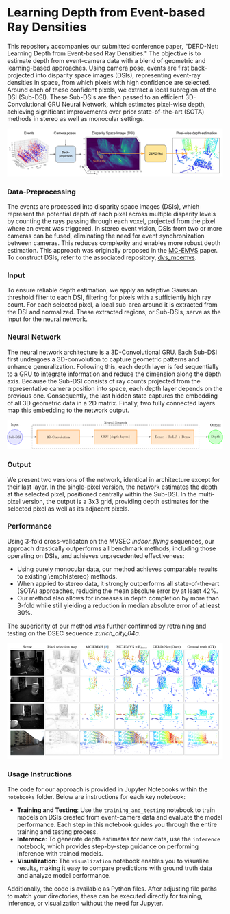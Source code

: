 # Learning Depth from Event-based Ray Densities

This repository accompanies our submitted conference paper, "DERD-Net: Learning Depth from Event-based Ray Densities." The objective is to estimate depth from event-camera data with a blend of geometric and learning-based approaches. Using camera pose, events are first back-projected into disparity space images (DSIs), representing event-ray densities in space, from which pixels with high confidence are selected. Around each of these confident pixels, we extract a local subregion of the DSI (Sub-DSI). These Sub-DSIs are then passed to an efficient 3D-Convolutional GRU Neural Network, which estimates pixel-wise depth, achieving significant improvements over prior state-of-the-art (SOTA) methods in stereo as well as monocular settings.

<div align="center">
  <img src="assets/system_pipeline_thicker_arrows.png" alt="Alt Text">
</div>

### Data-Preprocessing

The events are processed into disparity space images (DSIs), which represent the potential depth of each pixel across multiple disparity levels by counting the rays passing through each voxel, projected from the pixel where an event was triggered. In stereo event vision, DSIs from two or more cameras can be fused, eliminating the need for event synchronization between cameras. This reduces complexity and enables more robust depth estimation. This approach was originally proposed in the [MC-EMVS](https://onlinelibrary.wiley.com/doi/10.1002/aisy.202200221) paper. To construct DSIs, refer to the associated repository, [dvs_mcemvs](https://github.com/tub-rip/dvs_mcemvs).

### Input

To ensure reliable depth estimation, we apply an adaptive Gaussian threshold filter to each DSI, filtering for pixels with a sufficiently high ray count. For each selected pixel, a local sub-area around it is extracted from the DSI and normalized. These extracted regions, or Sub-DSIs, serve as the input for the neural network.

### Neural Network

The neural network architecture is a 3D-Convolutional GRU. Each Sub-DSI first undergoes a 3D-convolution to capture geometric patterns and enhance generalization. Following this, each depth layer is fed sequentially to a GRU to integrate information and reduce the dimension along the depth axis. Because the Sub-DSI consists of ray counts projected from the representative camera position into space, each depth layer depends on the previous one. Consequently, the last hidden state captures the embedding of all 3D geometric data in a 2D matrix. Finally, two fully connected layers map this embedding to the network output.

<div align="center">
  <img src="assets/neural_net.png" alt="Alt Text">
</div>

### Output

We present two versions of the network, identical in architecture except for their last layer. In the single-pixel version, the network estimates the depth at the selected pixel, positioned centrally within the Sub-DSI. In the multi-pixel version, the output is a 3x3 grid, providing depth estimates for the selected pixel as well as its adjacent pixels.

### Performance

Using 3-fold cross-validaton on the MVSEC <em>indoor_flying</em> sequences, our approach drastically outperforms all benchmark methods, including those operating on DSIs, and achieves unprecedented effectiveness:

- Using purely monocular data, our method achieves comparable results to existing \emph{stereo} methods.
- When applied to stereo data, it strongly outperforms all state-of-the-art (SOTA) approaches, reducing the mean absolute error by at least 42%.
- Our method also allows for increases in depth completion by more than 3-fold while still yielding a reduction in median absolute error of at least 30%.

The superiority of our method was further confirmed by retraining and testing on the DSEC sequence <em>zurich_city_04a</em>.

<div align="center">
  <img src="assets/grid.png" alt="Alt Text">
</div>

### Usage Instructions

The code for our approach is provided in Jupyter Notebooks within the `notebooks` folder. Below are instructions for each key notebook:

- **Training and Testing**: Use the `training_and_testing` notebook to train models on DSIs created from event-camera data and evaluate the model performance. Each step in this notebook guides you through the entire training and testing process.
- **Inference**: To generate depth estimates for new data, use the `inference` notebook, which provides step-by-step guidance on performing inference with trained models.
- **Visualization**: The `visualization` notebook enables you to visualize results, making it easy to compare predictions with ground truth data and analyze model performance.

Additionally, the code is available as Python files. After adjusting file paths to match your directories, these can be executed directly for training, inference, or visualization without the need for Jupyter.
